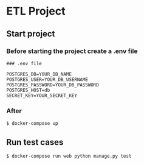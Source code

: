 # ETL Project

## Start project

### Before starting the project create a .env file

```
### .env file

POSTGRES_DB=YOUR_DB_NAME
POSTGRES_USER=YOUR_DB_USERNAME
POSTGRES_PASSWORD=YOUR_DB_PASSWORD
POSTGRES_HOST=db
SECRET_KEY=YOUR_SECRET_KEY
```

### After

```shell
$ docker-compose up
```

## Run test cases

```shell
$ docker-compose run web python manage.py test
```